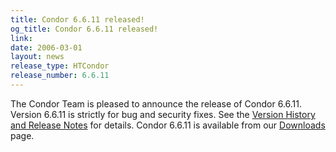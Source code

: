 ```yaml
---
title: Condor 6.6.11 released!
og_title: Condor 6.6.11 released!
link: 
date: 2006-03-01
layout: news
release_type: HTCondor
release_number: 6.6.11
---
```


The Condor Team is pleased to announce the release of Condor 6.6.11.  Version 6.6.11 is strictly for bug and security fixes. See the <a href="manual/latest-stable/9_Version_History.html"> Version History and Release Notes</a> for details. Condor 6.6.11 is available from our <a href="downloads/">Downloads</a> page.
